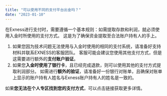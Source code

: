 ```yaml
---
title: "可以使用不同的支付平台出金吗？"
date: "2023-01-10"
---
```


在Exness进行支付时，需要遵循一个基本规则：如需提取存款和利润，就必须使用入金时所使用的支付方式。 这是为了确保资金提取至合法账户持有人的手上。

1. 如果您因为技术问题无法使用与入金时使用的相同的支付系统，请准备好支持材料并联系EXNESS的客服团队。 客服可能会建议您使用其他支付方式，但是这需要进行额外的**支付账户验证**。
2. 如果您**入金时使用了银行卡**，且已经完成退款，则可以使用其他的支付方式提取利润部分。 如需进行**额外的验证**，请准备好一份银行对账单，且确保对账单上显示的账户持有人姓名与Exness账户持有人的姓名是一致的。

如果**您无法在个人专区找到您的支付方式**，可以点击链接获取更多详情。

